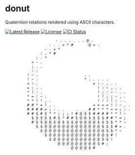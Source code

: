 # donut

Quaternion rotations rendered using ASCII characters.

[![Latest Release][release-badge]][release-url]
[![License][license-badge]](LICENSE)
[![CI Status][ci-badge]][ci-url]

[release-badge]: https://img.shields.io/github/v/release/austinlucaslake/donut
[release-url]: https://github.com/austinlucaslake/donut/releases/latest
[license-badge]: https://img.shields.io/github/license/austinlucaslake/donut
[ci-badge]: https://github.com/austinlucaslake/donut/actions/workflows/ci.yaml/badge.svg
[ci-url]: https://github.com/austinlucaslake/donut/actions


                           - . . . . . . @ .
                        - . . = * #       @ = .
                      - . = *
                    : . * #
                  : . *
                = - .
                ; . .
                : .
              ! ~ .                     . .
              ! ~ .                     * . . . . .
              = : .                         = : - , . .
              = : . .                         ! : ~ , . .
              * ! - .                         ! ; : ~ - . .
              * = : ~ .                       ! ! ; ; ~ , .
              * * ! ! , .                     ! ! ! ! : - .
              # # * = ! , .                 = = = = ! ! ~ , .
              # # # # = ; - . .     .     # # * * * = = ; : .
              # # $ # $ * * ; ; ; ! # @ $ $ # # # # * * ! ~
                $ $ $ $ $ # $ * # # $ @ @ $ $ $ $ # # * = ;
                # $ $ @ @ $ @ $ $ $ @ @ @ @ @ $ $ $ $ * * ~
                  $ $ @ @ @ @ @ @ @ @ @ @ @ @ @ $ $ $ # = .
                    $ @ @ @ @ @ @ @ @ @ @ @ @ @ @ $ $ * ~
                      $ @ @ @ @ @ @ @ @ @ @ @ @ @ $ # !
                        $ @ @ @ @ @ @ @ @ @ @ @ $ $ !
                            @ @ @ @ @ @ @ @ @ $ # ;
                                  @ @ @ @ $ #

